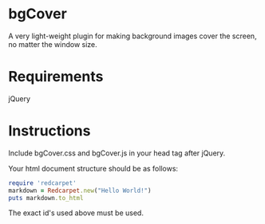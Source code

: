 bgCover
=======

A very light-weight plugin for making background images cover the screen, no matter the window size.


Requirements
=======

jQuery


Instructions
=======
Include bgCover.css and bgCover.js in your head tag after jQuery.

Your html document structure should be as follows:

```ruby
require 'redcarpet'
markdown = Redcarpet.new("Hello World!")
puts markdown.to_html
```


The exact id's used above must be used.

